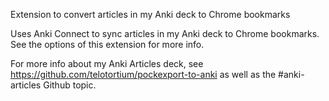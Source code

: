Extension to convert articles in my Anki deck to Chrome bookmarks

Uses Anki Connect to sync articles in my Anki deck to Chrome bookmarks.
See the options of this extension for more info.

For more info about my Anki Articles deck, see https://github.com/telotortium/pockexport-to-anki as well as the #anki-articles Github topic.

